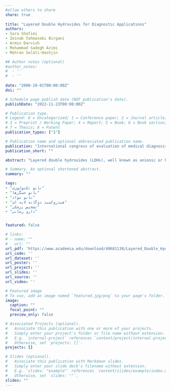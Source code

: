 ```yaml
---
#allow others to share
share: true
  
title: "Layered Double Hydroxides for Diagnostic Applications"
authors:
- Sara Shafiei
- Zeinab Tahmasebi Birgani
- Armin Darvish
- Mohammad Sadegh Azimi
- Mehran Solati-Hashjin

## Author notes (optional)
#author_notes:
#  - ''
#  - ''
  
date: "2008-10-01T00:00:00Z"
doi: ""

# Schedule page publish date (NOT publication's date).
publishDate: "2022-11-23T00:00:00Z"

# Publication type.
# Legend: 0 = Uncategorized; 1 = Conference paper; 2 = Journal article;
# 3 = Preprint / Working Paper; 4 = Report; 5 = Book; 6 = Book section;
# 7 = Thesis; 8 = Patent
publication_types: ["1"]

# Publication name and optional abbreviated publication name.
publication: "International congress of evaluation of medical diagnosis modern technologies, pp. 1-16"
publication_short: ""

abstract: "Layered double hydroxides (LDHs), well known as anionic or hydrotalcite-like clays consist of positively charged layers and exchangeable anions along with water molecules in the interlayer space. Due to excellent characteristics including lamellar structure with nanosized interlayer space, positive charge on layers; absorption, storing, carrying and release ability of anions; simple inexpensive synthesis routes and memory effect along with low or null toxicity and good biocompatibility; these bioceramics have gain a great deal of attention in biological and medical applications. Recently, applications such as drug and gene delivery systems have been reviewed in various articles. Moreover, intercalation of biomolecules and contrast agent materials in the interlayer space of LDHs has been shown to be promising in novel diagnostic systems such as biosensors and medical imaging. In this article the role of LDHs in these medical applications is reviewed."

# Summary. An optional shortened abstract.
summary: ""

tags:
- "نانو تکنولوژی"
- "نانو حسگرها"
- "نانو مواد"
- "هیدروکسید دوگانه لایه ای"
- "تشخیص پزشکی"
- "دارو رسانی"


featured: false

# links:
# - name: ""
#   url: ""
url_pdf: 'https://www.academia.edu/download/40681138/Layered_Double_Hydroxides_for_Diagnostic_Applications.pdf'
url_code: ''
url_dataset: ''
url_poster: ''
url_project: ''
url_slides: ''
url_source: ''
url_video: ''

# Featured image
# To use, add an image named `featured.jpg/png` to your page's folder. 
image:
  caption: ""
  focal_point: ""
  preview_only: false

# Associated Projects (optional).
#   Associate this publication with one or more of your projects.
#   Simply enter your project's folder or file name without extension.
#   E.g. `internal-project` references `content/project/internal-project/index.md`.
#   Otherwise, set `projects: []`.
projects: []

# Slides (optional).
#   Associate this publication with Markdown slides.
#   Simply enter your slide deck's filename without extension.
#   E.g. `slides: "example"` references `content/slides/example/index.md`.
#   Otherwise, set `slides: ""`.
slides: ""
---
```

